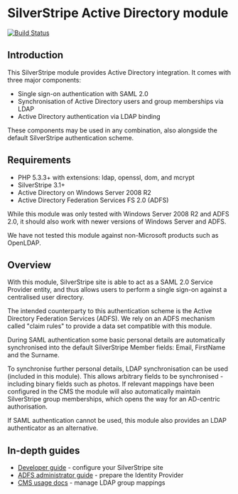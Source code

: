 # SilverStripe Active Directory module

[![Build Status](https://secure.travis-ci.org/silverstripe/silverstripe-activedirectory.svg)](https://travis-ci.org/silverstripe/silverstripe-activedirectory)

## Introduction

This SilverStripe module provides Active Directory integration. It comes with three major components:

* Single sign-on authentication with SAML 2.0
* Synchronisation of Active Directory users and group memberships via LDAP
* Active Directory authentication via LDAP binding

These components may be used in any combination, also alongside the default SilverStripe authentication scheme.

## Requirements

 * PHP 5.3.3+ with extensions: ldap, openssl, dom, and mcrypt
 * SilverStripe 3.1+
 * Active Directory on Windows Server 2008 R2
 * Active Directory Federation Services FS 2.0 (ADFS)

While this module was only tested with Windows Server 2008 R2 and ADFS 2.0, it should also work with newer versions of Windows Server and ADFS.

We have not tested this module against non-Microsoft products such as OpenLDAP.

## Overview

With this module, SilverStripe site is able to act as a SAML 2.0 Service Provider entity, and thus allows users to perform a single sign-on against a centralised user directory.

The intended counterparty to this authentication scheme is the Active Directory Federation Services (ADFS). We rely on an ADFS mechanism called "claim rules" to provide a data set compatible with this module.

During SAML authentication some basic personal details are automatically synchronised into the default SilverStripe Member fields: Email, FirstName and the Surname.

To synchronise further personal details, LDAP synchronisation can be used (included in this module). This allows arbitrary fields to be synchronised - including binary fields such as photos. If relevant mappings have been configured in the CMS the module will also automatically maintain SilverStripe group memberships, which opens the way for an AD-centric authorisation.

If SAML authentication cannot be used, this module also provides an LDAP authenticator as an alternative.

## In-depth guides

* [Developer guide](docs/en/developer.md) - configure your SilverStripe site
* [ADFS administrator guide](docs/en/adfs.md) - prepare the Identity Provider
* [CMS usage docs](docs/en/usage.md) - manage LDAP group mappings